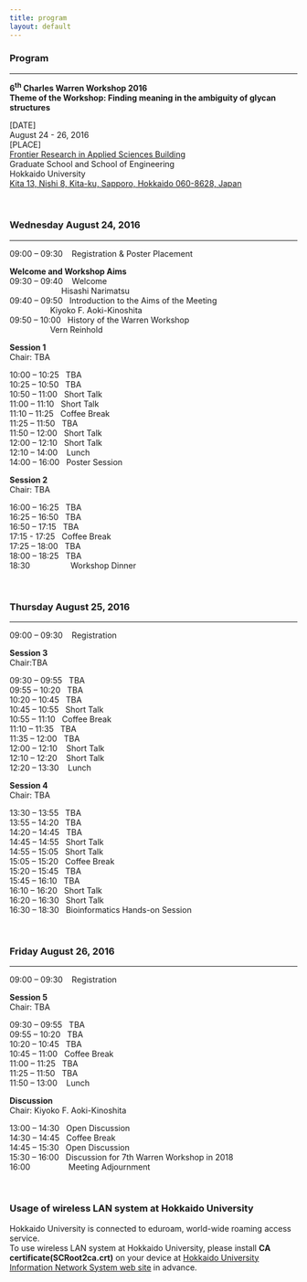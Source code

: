 ```yaml
---
title: program
layout: default
---
```

<!-- MAIN CONTENT -->
<div id="main_content_wrap" class="outer">
  <section id="main_content" class="inner">
<h3>Program</h3>
<hr>
<p><strong>6<sup>th</sup> Charles Warren Workshop 2016<br>
Theme of the Workshop: Finding meaning in the ambiguity of glycan structures</strong></p>
<p>[DATE]<br>
August 24 - 26, 2016<br>
[PLACE]<br>
<a href="http://www.oia.hokudai.ac.jp/maps/?p=sapporo">Frontier Research in Applied Sciences Building</a><br>
Graduate School and School of Engineering<br>
Hokkaido University<br>
<a href="https://goo.gl/maps/JtP1MdrwH5U2">Kita 13, Nishi 8, Kita-ku, Sapporo, Hokkaido 060-8628, Japan</a></p>
<br>

<h3>Wednesday August 24, 2016</h3>
<hr>
<p>09:00 – 09:30&nbsp;&nbsp;&nbsp; Registration &amp; Poster Placement<br>
<p><strong>Welcome and Workshop Aims</strong><br>
09:30 – 09:40&nbsp;&nbsp;&nbsp; Welcome<br>
&nbsp;&nbsp;&nbsp;&nbsp;&nbsp;&nbsp;&nbsp;&nbsp;&nbsp;&nbsp;&nbsp;&nbsp;&nbsp;&nbsp;&nbsp;&nbsp;&nbsp;&nbsp;&nbsp;&nbsp;&nbsp;&nbsp;&nbsp;Hisashi Narimatsu<br>
09:40 – 09:50&nbsp;&nbsp;&nbsp;Introduction to the Aims of the Meeting<br>
&nbsp;&nbsp;&nbsp;&nbsp;&nbsp;&nbsp;&nbsp;&nbsp;&nbsp;&nbsp;&nbsp;&nbsp;&nbsp;&nbsp;&nbsp;&nbsp;&nbsp;&nbsp;Kiyoko F. Aoki-Kinoshita<br>
09:50 – 10:00&nbsp;&nbsp;&nbsp;History of the Warren Workshop<br>
&nbsp;&nbsp;&nbsp;&nbsp;&nbsp;&nbsp;&nbsp;&nbsp;&nbsp;&nbsp;&nbsp;&nbsp;&nbsp;&nbsp;&nbsp;&nbsp;&nbsp;&nbsp;Vern Reinhold
</p>

<p><strong>Session 1</strong><br>
Chair: TBA</p>
<p>10:00 – 10:25&nbsp;&nbsp;&nbsp;TBA<br>
10:25 – 10:50&nbsp;&nbsp;&nbsp;TBA<br>
10:50 – 11:00&nbsp;&nbsp;&nbsp;Short Talk<br>
11:00 – 11:10&nbsp;&nbsp;&nbsp;Short Talk<br>
11:10 – 11:25&nbsp;&nbsp;&nbsp;Coffee Break<br>
11:25 – 11:50&nbsp;&nbsp;&nbsp;TBA<br>
11:50 – 12:00&nbsp;&nbsp;&nbsp;Short Talk<br>
12:00 – 12:10&nbsp;&nbsp;&nbsp;Short Talk<br>
12:10 – 14:00 &nbsp;&nbsp;&nbsp;Lunch<br>
14:00 – 16:00&nbsp;&nbsp;&nbsp;Poster Session</p>
<p><strong>Session 2</strong><br>
Chair: TBA</p>
<p>16:00 – 16:25&nbsp;&nbsp;&nbsp;TBA<br>
16:25 – 16:50&nbsp;&nbsp;&nbsp;TBA<br>
16:50 – 17:15&nbsp;&nbsp;&nbsp;TBA<br>
17:15 - 17:25&nbsp;&nbsp;&nbsp;Coffee Break<br>
17:25 – 18:00&nbsp;&nbsp;&nbsp;TBA<br>
18:00 – 18:25&nbsp;&nbsp;&nbsp;TBA<br>
18:30&nbsp;&nbsp;&nbsp;&nbsp;&nbsp;&nbsp;&nbsp;&nbsp;&nbsp;&nbsp;&nbsp;&nbsp;&nbsp;&nbsp;&nbsp;&nbsp;&nbsp;&nbsp;Workshop Dinner</p>
<br>
<h3>Thursday August 25, 2016</h3>
<hr>
<p>09:00 – 09:30&nbsp;&nbsp;&nbsp; Registration</p>
<p><strong>Session 3</strong><br>
Chair:TBA</p>
<p>09:30 – 09:55&nbsp;&nbsp;&nbsp;TBA<br>
09:55 – 10:20&nbsp;&nbsp;&nbsp;TBA<br>
10:20 – 10:45&nbsp;&nbsp;&nbsp;TBA<br>
10:45 – 10:55&nbsp;&nbsp;&nbsp;Short Talk<br>
10:55 – 11:10&nbsp;&nbsp;&nbsp;Coffee Break<br>
11:10 – 11:35&nbsp;&nbsp;&nbsp;TBA<br>
11:35 – 12:00&nbsp;&nbsp;&nbsp;TBA<br>
12:00 – 12:10 &nbsp;&nbsp;&nbsp;Short Talk<br>
12:10 – 12:20 &nbsp;&nbsp;&nbsp;Short Talk<br>
12:20 – 13:30 &nbsp;&nbsp;&nbsp;Lunch</p>

<p><strong>Session 4</strong><br>
Chair: TBA</p>
<p>13:30 – 13:55&nbsp;&nbsp;&nbsp;TBA<br>
13:55 – 14:20&nbsp;&nbsp;&nbsp;TBA<br>
14:20 – 14:45&nbsp;&nbsp;&nbsp;TBA<br>
14:45 – 14:55&nbsp;&nbsp;&nbsp;Short Talk<br>
14:55 – 15:05&nbsp;&nbsp;&nbsp;Short Talk<br>
15:05 – 15:20&nbsp;&nbsp;&nbsp;Coffee Break<br>
15:20 – 15:45&nbsp;&nbsp;&nbsp;TBA<br>
15:45 – 16:10&nbsp;&nbsp;&nbsp;TBA<br>
16:10 – 16:20&nbsp;&nbsp;&nbsp;Short Talk<br>
16:20 – 16:30&nbsp;&nbsp;&nbsp;Short Talk<br>
16:30 – 18:30&nbsp;&nbsp;&nbsp;Bioinformatics Hands-on Session</p>
<br>
<h3>Friday August 26, 2016</h3>
<hr>
<p>09:00 – 09:30&nbsp;&nbsp;&nbsp; Registration</p>
<p><strong>Session 5</strong><br>
Chair: TBA</p>
<p>09:30 – 09:55&nbsp;&nbsp;&nbsp;TBA<br>
09:55 – 10:20&nbsp;&nbsp;&nbsp;TBA<br>
10:20 – 10:45&nbsp;&nbsp;&nbsp;TBA<br>
10:45 – 11:00&nbsp;&nbsp;&nbsp;Coffee Break<br>
11:00 – 11:25&nbsp;&nbsp;&nbsp;TBA<br>
11:25 – 11:50&nbsp;&nbsp;&nbsp;TBA<br>
11:50 – 13:00 &nbsp;&nbsp;&nbsp;Lunch</p>
<p><strong>Discussion</strong><br>
Chair: Kiyoko F. Aoki-Kinoshita</p>
<p>13:00 – 14:30&nbsp;&nbsp;&nbsp;Open Discussion<br>
14:30 – 14:45&nbsp;&nbsp;&nbsp;Coffee Break<br>
14:45 – 15:30&nbsp;&nbsp;&nbsp;Open Discussion<br>
15:30 – 16:00&nbsp;&nbsp;&nbsp;Discussion for 7th Warren Workshop in 2018<br>
16:00&nbsp;&nbsp;&nbsp;&nbsp;&nbsp;&nbsp;&nbsp;&nbsp;&nbsp;&nbsp;&nbsp;&nbsp;&nbsp;&nbsp;&nbsp;&nbsp;&nbsp;Meeting Adjournment</p>
<br>

<h3>Usage of wireless LAN system at Hokkaido University</h3>

<p>Hokkaido University is connected to eduroam, world-wide roaming access service.<br>
To use wireless LAN system at Hokkaido University, please install <strong>CA certificate(SCRoot2ca.crt)</strong> on your device at <a href="http://www.hines.hokudai.ac.jp/temporary_LAN/">Hokkaido University Information Network System web site</a> in advance.<br></p>
<br>

 </section>
</div>

